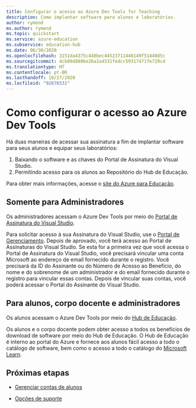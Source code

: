 ```yaml
---
title: Configurar o acesso ao Azure Dev Tools for Teaching
description: Como implantar software para alunos e laboratórios.
author: rymend
ms.author: rymend
ms.topic: quickstart
ms.service: azure-education
ms.subservice: education-hub
ms.date: 06/30/2020
ms.openlocfilehash: 3151da4375c440bec44523711448149f51440d5c
ms.sourcegitcommit: 4cb89d880be26a2a4531fedcc59317471fe729cd
ms.translationtype: HT
ms.contentlocale: pt-BR
ms.lasthandoff: 10/27/2020
ms.locfileid: "92676531"
---
```

# <a name="setting-up-access-for-azure-dev-tools"></a>Como configurar o acesso ao Azure Dev Tools

Há duas maneiras de acessar sua assinatura a fim de implantar software para seus alunos e equipar seus laboratórios:
1. Baixando o software e as chaves do Portal de Assinatura do Visual Studio.
1. Permitindo acesso para os alunos ao Repositório do Hub de Educação.

Para obter mais informações, acesse o [site do Azure para Educação](https://azureforeducation.microsoft.com).

## <a name="for-administrators-only"></a>Somente para Administradores  
Os administradores acessam o Azure Dev Tools por meio do [Portal de Assinatura do Visual Studio](https://my.visualstudio.com/).

Para solicitar acesso à sua Assinatura do Visual Studio, use o [Portal de Gerenciamento](https://azureforeducation.microsoft.com/account/Subscriptions). Depois de aprovado, você terá acesso ao Portal de Assinaturas do Visual Studio. Se esta for a primeira vez que você acessa o Portal de Assinatura do Visual Studio, você precisará vincular uma conta Microsoft ao endereço de email fornecido durante o registro. Você precisará da ID do Assinante ou do Número de Acesso ao Benefício, do nome e do sobrenome de um administrador e do email fornecido durante o registro para vincular essas contas. Depois de vincular suas contas, você poderá acessar o Portal do Assinante do Visual Studio.

## <a name="for-students-faculty-and-administrators"></a>Para alunos, corpo docente e administradores
Os alunos acessam o Azure Dev Tools por meio do [Hub de Educação](https://aka.ms/devtoolsforteaching).

Os alunos e o corpo docente podem obter acesso a todos os benefícios de download de software por meio do Hub de Educação. O Hub de Educação é interno ao portal do Azure e fornece aos alunos fácil acesso a todo o catálogo de software, bem como o acesso a todo o catálogo do [Microsoft Learn](/learn/).

## <a name="next-steps"></a>Próximas etapas
- [Gerenciar contas de alunos](manage-students.md)

- [Opções de suporte](program-support.md)